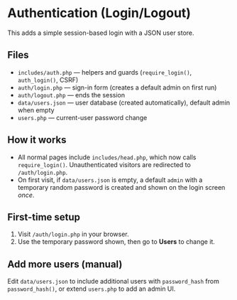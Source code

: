# Authentication (Login/Logout)

This adds a simple session-based login with a JSON user store.

## Files
- `includes/auth.php` — helpers and guards (`require_login()`, `auth_login()`, CSRF)
- `auth/login.php` — sign-in form (creates a default admin on first run)
- `auth/logout.php` — ends the session
- `data/users.json` — user database (created automatically), default admin when empty
- `users.php` — current-user password change

## How it works
- All normal pages include `includes/head.php`, which now calls `require_login()`. Unauthenticated visitors are redirected to `/auth/login.php`.
- On first visit, if `data/users.json` is empty, a default `admin` with a temporary random password is created and shown on the login screen *once*.

## First-time setup
1. Visit `/auth/login.php` in your browser.
2. Use the temporary password shown, then go to **Users** to change it.

## Add more users (manual)
Edit `data/users.json` to include additional users with `password_hash` from `password_hash()`, or extend `users.php` to add an admin UI.
